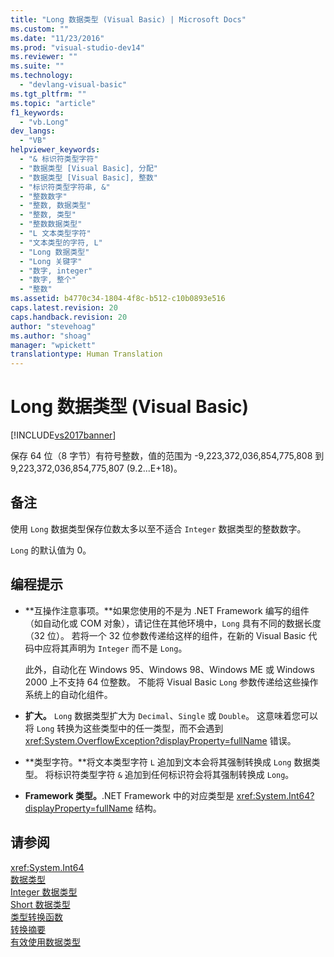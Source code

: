 ```yaml
---
title: "Long 数据类型 (Visual Basic) | Microsoft Docs"
ms.custom: ""
ms.date: "11/23/2016"
ms.prod: "visual-studio-dev14"
ms.reviewer: ""
ms.suite: ""
ms.technology: 
  - "devlang-visual-basic"
ms.tgt_pltfrm: ""
ms.topic: "article"
f1_keywords: 
  - "vb.Long"
dev_langs: 
  - "VB"
helpviewer_keywords: 
  - "& 标识符类型字符"
  - "数据类型 [Visual Basic], 分配"
  - "数据类型 [Visual Basic], 整数"
  - "标识符类型字符串, &"
  - "整数数字"
  - "整数, 数据类型"
  - "整数, 类型"
  - "整数数据类型"
  - "L 文本类型字符"
  - "文本类型的字符, L"
  - "Long 数据类型"
  - "Long 关键字"
  - "数字, integer"
  - "数字, 整个"
  - "整数"
ms.assetid: b4770c34-1804-4f8c-b512-c10b0893e516
caps.latest.revision: 20
caps.handback.revision: 20
author: "stevehoag"
ms.author: "shoag"
manager: "wpickett"
translationtype: Human Translation
---
```

# Long 数据类型 (Visual Basic)
[!INCLUDE[vs2017banner](../../../csharp/includes/vs2017banner.md)]

保存 64 位（8 字节）有符号整数，值的范围为 \-9,223,372,036,854,775,808 到 9,223,372,036,854,775,807 \(9.2...E\+18\)。  
  
## 备注  
 使用 `Long` 数据类型保存位数太多以至不适合 `Integer` 数据类型的整数数字。  
  
 `Long` 的默认值为 0。  
  
## 编程提示  
  
-   **互操作注意事项。**如果您使用的不是为 .NET Framework 编写的组件（如自动化或 COM 对象），请记住在其他环境中，`Long` 具有不同的数据长度（32 位）。  若将一个 32 位参数传递给这样的组件，在新的 Visual Basic 代码中应将其声明为 `Integer` 而不是 `Long`。  
  
     此外，自动化在 Windows 95、Windows 98、Windows ME 或 Windows 2000 上不支持 64 位整数。  不能将 Visual Basic `Long` 参数传递给这些操作系统上的自动化组件。  
  
-   **扩大。** `Long` 数据类型扩大为 `Decimal`、`Single` 或 `Double`。  这意味着您可以将 `Long` 转换为这些类型中的任一类型，而不会遇到 <xref:System.OverflowException?displayProperty=fullName> 错误。  
  
-   **类型字符。**将文本类型字符 `L` 追加到文本会将其强制转换成 `Long` 数据类型。  将标识符类型字符 `&` 追加到任何标识符会将其强制转换成 `Long`。  
  
-   **Framework 类型。**.NET Framework 中的对应类型是 <xref:System.Int64?displayProperty=fullName> 结构。  
  
## 请参阅  
 <xref:System.Int64>   
 [数据类型](../../../visual-basic/language-reference/data-types/data-type-summary.md)   
 [Integer 数据类型](../../../visual-basic/language-reference/data-types/integer-data-type.md)   
 [Short 数据类型](../../../visual-basic/language-reference/data-types/short-data-type.md)   
 [类型转换函数](../../../visual-basic/language-reference/functions/type-conversion-functions.md)   
 [转换摘要](../../../visual-basic/language-reference/keywords/conversion-summary.md)   
 [有效使用数据类型](../../../visual-basic/programming-guide/language-features/data-types/efficient-use-of-data-types.md)